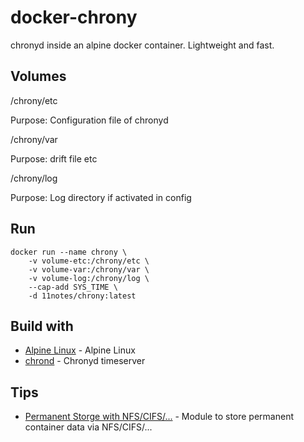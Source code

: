 # docker-chrony

chronyd inside an alpine docker container. Lightweight and fast.

## Volumes

/chrony/etc

Purpose: Configuration file of chronyd

/chrony/var

Purpose: drift file etc

/chrony/log

Purpose: Log directory if activated in config

## Run
```shell
docker run --name chrony \
    -v volume-etc:/chrony/etc \
    -v volume-var:/chrony/var \
    -v volume-log:/chrony/log \
    --cap-add SYS_TIME \
    -d 11notes/chrony:latest
```

## Build with
* [Alpine Linux](https://alpinelinux.org/) - Alpine Linux
* [chrond](https://chrony.tuxfamily.org/) - Chronyd timeserver

## Tips
* [Permanent Storge with NFS/CIFS/...](https://github.com/11notes/alpine-docker-netshare) - Module to store permanent container data via NFS/CIFS/...